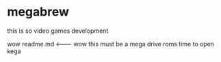 megabrew
========
this is so video games development

wow readme.md <--- wow this must be a mega drive roms time to open kega
